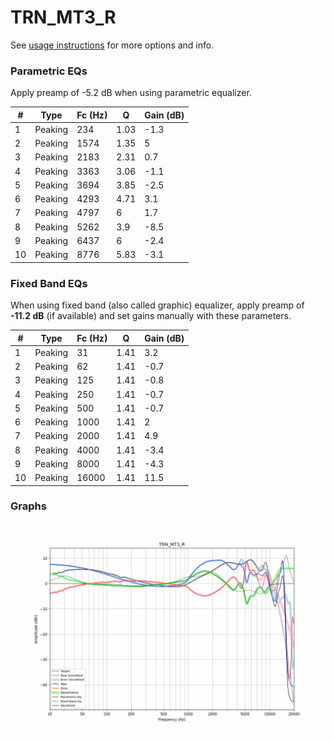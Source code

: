 # TRN_MT3_R
See [usage instructions](https://github.com/jaakkopasanen/AutoEq#usage) for more options and info.

### Parametric EQs
Apply preamp of -5.2 dB when using parametric equalizer.

|   # | Type    |   Fc (Hz) |    Q |   Gain (dB) |
|-----|---------|-----------|------|-------------|
|   1 | Peaking |       234 | 1.03 |        -1.3 |
|   2 | Peaking |      1574 | 1.35 |         5   |
|   3 | Peaking |      2183 | 2.31 |         0.7 |
|   4 | Peaking |      3363 | 3.06 |        -1.1 |
|   5 | Peaking |      3694 | 3.85 |        -2.5 |
|   6 | Peaking |      4293 | 4.71 |         3.1 |
|   7 | Peaking |      4797 | 6    |         1.7 |
|   8 | Peaking |      5262 | 3.9  |        -8.5 |
|   9 | Peaking |      6437 | 6    |        -2.4 |
|  10 | Peaking |      8776 | 5.83 |        -3.1 |

### Fixed Band EQs
When using fixed band (also called graphic) equalizer, apply preamp of **-11.2 dB** (if available) and set gains manually with these parameters.

|   # | Type    |   Fc (Hz) |    Q |   Gain (dB) |
|-----|---------|-----------|------|-------------|
|   1 | Peaking |        31 | 1.41 |         3.2 |
|   2 | Peaking |        62 | 1.41 |        -0.7 |
|   3 | Peaking |       125 | 1.41 |        -0.8 |
|   4 | Peaking |       250 | 1.41 |        -0.7 |
|   5 | Peaking |       500 | 1.41 |        -0.7 |
|   6 | Peaking |      1000 | 1.41 |         2   |
|   7 | Peaking |      2000 | 1.41 |         4.9 |
|   8 | Peaking |      4000 | 1.41 |        -3.4 |
|   9 | Peaking |      8000 | 1.41 |        -4.3 |
|  10 | Peaking |     16000 | 1.41 |        11.5 |

### Graphs
![](./TRN_MT3_R.png)

